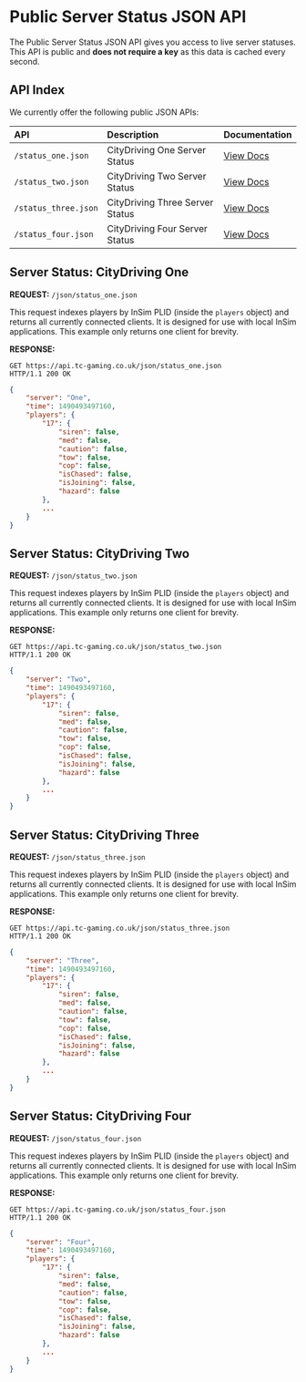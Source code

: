 # Public Server Status JSON API

The Public Server Status JSON API gives you access to live server statuses. This API is public and **does not require a key** as this data is cached every second.

## API Index

We currently offer the following public JSON APIs:

| API | Description | Documentation |
| :--- | :--- | :--- |
| `/status_one.json` | CityDriving One Server Status | [View Docs](#server-status-citydriving-one) |
| `/status_two.json` | CityDriving Two Server Status | [View Docs](#server-status-citydriving-two)|
| `/status_three.json` | CityDriving Three Server Status | [View Docs](#server-status-citydriving-three)|
| `/status_four.json` | CityDriving Four Server Status | [View Docs](#server-status-citydriving-four)|

## Server Status: CityDriving One

**REQUEST:** `/json/status_one.json`

This request indexes players by InSim PLID (inside the `players` object) and returns all currently connected clients. It is designed for use with local InSim applications. This example only returns one client for brevity.

**RESPONSE:**
```shell
GET https://api.tc-gaming.co.uk/json/status_one.json
HTTP/1.1 200 OK
```
```json
{
    "server": "One",
    "time": 1490493497160,
    "players": {
        "17": {
            "siren": false,
            "med": false,
            "caution": false,
            "tow": false,
            "cop": false,
            "isChased": false,
            "isJoining": false,
            "hazard": false
        },
        ...
    }
}
```

## Server Status: CityDriving Two

**REQUEST:** `/json/status_two.json`

This request indexes players by InSim PLID (inside the `players` object) and returns all currently connected clients. It is designed for use with local InSim applications. This example only returns one client for brevity.

**RESPONSE:**
```shell
GET https://api.tc-gaming.co.uk/json/status_two.json
HTTP/1.1 200 OK
```
```json
{
    "server": "Two",
    "time": 1490493497160,
    "players": {
        "17": {
            "siren": false,
            "med": false,
            "caution": false,
            "tow": false,
            "cop": false,
            "isChased": false,
            "isJoining": false,
            "hazard": false
        },
        ...
    }
}
```

## Server Status: CityDriving Three

**REQUEST:** `/json/status_three.json`

This request indexes players by InSim PLID (inside the `players` object) and returns all currently connected clients. It is designed for use with local InSim applications. This example only returns one client for brevity.

**RESPONSE:**
```shell
GET https://api.tc-gaming.co.uk/json/status_three.json
HTTP/1.1 200 OK
```
```json
{
    "server": "Three",
    "time": 1490493497160,
    "players": {
        "17": {
            "siren": false,
            "med": false,
            "caution": false,
            "tow": false,
            "cop": false,
            "isChased": false,
            "isJoining": false,
            "hazard": false
        },
        ...
    }
}
```

## Server Status: CityDriving Four

**REQUEST:** `/json/status_four.json`

This request indexes players by InSim PLID (inside the `players` object) and returns all currently connected clients. It is designed for use with local InSim applications. This example only returns one client for brevity.

**RESPONSE:**
```shell
GET https://api.tc-gaming.co.uk/json/status_four.json
HTTP/1.1 200 OK
```
```json
{
    "server": "Four",
    "time": 1490493497160,
    "players": {
        "17": {
            "siren": false,
            "med": false,
            "caution": false,
            "tow": false,
            "cop": false,
            "isChased": false,
            "isJoining": false,
            "hazard": false
        },
        ...
    }
}
```